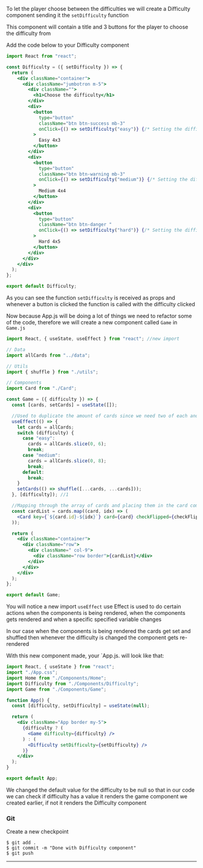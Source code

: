 To let the player choose between the difficulties we will create a Difficulty component sending it the `setDifficulty` function

This component will contain a title and 3 buttons for the player to choose the difficulty from

Add the code below to your Difficulty component

```jsx
import React from "react";

const Difficulty = ({ setDifficulty }) => {
  return (
    <div className="container">
      <div className="jumbotron m-5">
        <div className="">
          <h1>Choose the difficulty</h1>
        </div>
        <div>
          <button
            type="button"
            className="btn btn-success mb-3"
            onClick={() => setDifficulty("easy")} {/* Setting the difficulty to Easy*/}
          >
            Easy 4x3
          </button>
        </div>
        <div>
          <button
            type="button"
            className="btn btn-warning mb-3"
            onClick={() => setDifficulty("medium")} {/* Setting the difficulty to Medium */}
          >
            Medium 4x4
          </button>
        </div>
        <div>
          <button
            type="button"
            className="btn btn-danger "
            onClick={() => setDifficulty("hard")} {/* Setting the difficulty to hard */}
          >
            Hard 4x5
          </button>
        </div>
      </div>
    </div>
  );
};

export default Difficulty;
```

As you can see the function `setDifficulty` is received as props and whenever a button is clicked the function is called with the difficulty clicked

Now because App.js will be doing a lot of things we need to refactor some of the code, therefore we will create a new component called `Game` in `Game.js`

```jsx
import React, { useState, useEffect } from "react"; //new import

// Data
import allCards from "../data";

// Utils
import { shuffle } from "./utils";

// Components
import Card from "./Card";

const Game = ({ difficulty }) => {
  const [cards, setCards] = useState([]);

  //Used to duplicate the amount of cards since we need two of each and shuffle them using the function defined at the top
  useEffect(() => {
    let cards = allCards;
    switch (difficulty) {
      case "easy":
        cards = allCards.slice(0, 6);
        break;
      case "medium":
        cards = allCards.slice(0, 8);
        break;
      default:
        break;
    }
    setCards(() => shuffle([...cards, ...cards]));
  }, [difficulty]); //1

  //Mapping through the array of cards and placing them in the card component
  const cardList = cards.map((card, idx) => (
    <Card key={`${card.id}-${idx}`} card={card} checkFlipped={checkFlipped} />
  ));

  return (
    <div className="container">
      <div className="row">
        <div className=" col-9">
          <div className="row border">{cardList}</div>
        </div>
      </div>
    </div>
  );
};

export default Game;
```

You will notice a new import `useEffect`
use Effect is used to do certain actions when the components is being rendered, when the components gets rendered and when a specific specified variable changes

In our case when the components is being rendered the cards get set and shuffled then whenever the difficulty is changed the component gets re-rendered

With this new component made, your `App.js. will look like that:

```jsx
import React, { useState } from "react";
import "./App.css";
import Home from "./Components/Home";
import Difficulty from "./Components/Difficulty";
import Game from "./Components/Game";

function App() {
  const [difficulty, setDifficulty] = useState(null);

  return (
    <div className="App border my-5">
      {difficulty ? (
        <Game difficulty={difficulty} />
      ) : (
        <Difficulty setDifficulty={setDifficulty} />
      )}
    </div>
  );
}

export default App;
```

We changed the default value for the difficulty to be null so that in our code we can check if difficulty has a value it renders the game component we created earlier, if not it renders the Difficulty component

### Git

Create a new checkpoint

```shell
$ git add .
$ git commit -m "Done with Difficulty component"
$ git push
```

---
